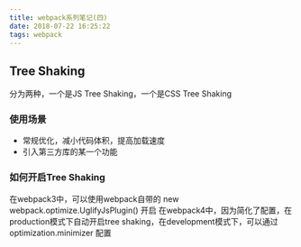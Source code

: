 ```yaml
---
title: webpack系列笔记(四)
date: 2018-07-22 16:25:22
tags: webpack
---
```


## Tree Shaking
分为两种，一个是JS Tree Shaking，一个是CSS Tree Shaking

<!-- more -->

### 使用场景
* 常规优化，减小代码体积，提高加载速度
* 引入第三方库的某一个功能

### 如何开启Tree Shaking
在webpack3中，可以使用webpack自带的 new webpack.optimize.UglifyJsPlugin() 开启
在webpack4中，因为简化了配置，在production模式下自动开启tree shaking，在development模式下，可以通过 optimization.minimizer 配置